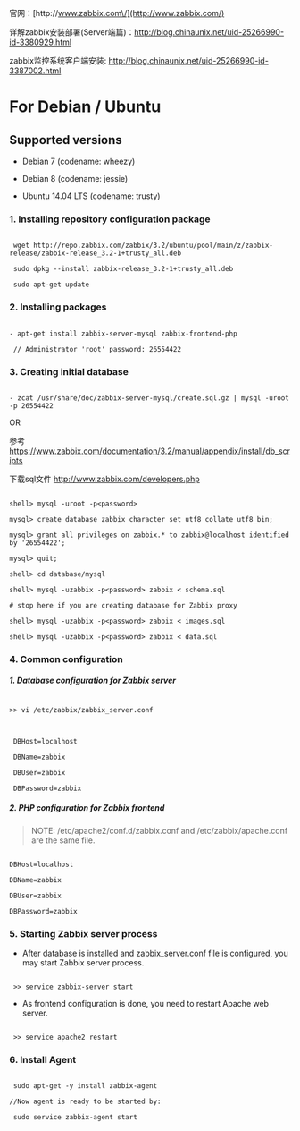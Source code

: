 官网：[http:\/\/www.zabbix.com\/](http://www.zabbix.com/)

详解zabbix安装部署\(Server端篇\)：[http:\/\/blog.chinaunix.net\/uid-25266990-id-3380929.html](http://blog.chinaunix.net/uid-25266990-id-3380929.html)

zabbix监控系统客户端安装: [http:\/\/blog.chinaunix.net\/uid-25266990-id-3387002.html](http://blog.chinaunix.net/uid-25266990-id-3387002.html)

# For Debian / Ubuntu

## Supported versions

- Debian 7 (codename: wheezy)

- Debian 8 (codename: jessie)

- Ubuntu 14.04 LTS (codename: trusty)

### 1. Installing repository configuration package

```

 wget http://repo.zabbix.com/zabbix/3.2/ubuntu/pool/main/z/zabbix-release/zabbix-release_3.2-1+trusty_all.deb

 sudo dpkg --install zabbix-release_3.2-1+trusty_all.deb
 
 sudo apt-get update

```

### 2. Installing packages

```

- apt-get install zabbix-server-mysql zabbix-frontend-php

 // Administrator 'root' password: 26554422

```

### 3. Creating initial database

```

- zcat /usr/share/doc/zabbix-server-mysql/create.sql.gz | mysql -uroot -p 26554422

```

OR

参考 https://www.zabbix.com/documentation/3.2/manual/appendix/install/db_scripts

下载sql文件 http://www.zabbix.com/developers.php

```

shell> mysql -uroot -p<password>

mysql> create database zabbix character set utf8 collate utf8_bin;

mysql> grant all privileges on zabbix.* to zabbix@localhost identified by '26554422';

mysql> quit;

shell> cd database/mysql

shell> mysql -uzabbix -p<password> zabbix < schema.sql

# stop here if you are creating database for Zabbix proxy

shell> mysql -uzabbix -p<password> zabbix < images.sql

shell> mysql -uzabbix -p<password> zabbix < data.sql

```

### 4. Common configuration



##### 1. Database configuration for Zabbix server

```

>> vi /etc/zabbix/zabbix_server.conf



 DBHost=localhost

 DBName=zabbix

 DBUser=zabbix

 DBPassword=zabbix

```



##### 2. PHP configuration for Zabbix frontend

> NOTE: /etc/apache2/conf.d/zabbix.conf and /etc/zabbix/apache.conf are the same file.

```

DBHost=localhost

DBName=zabbix

DBUser=zabbix

DBPassword=zabbix

```

### 5. Starting Zabbix server process

- After database is installed and zabbix_server.conf file is configured, you may start Zabbix server process.

```

 >> service zabbix-server start

```

- As frontend configuration is done, you need to restart Apache web server.

```

 >> service apache2 restart

```



### 6. Install Agent

```

 sudo apt-get -y install zabbix-agent

//Now agent is ready to be started by:

 sudo service zabbix-agent start

```
